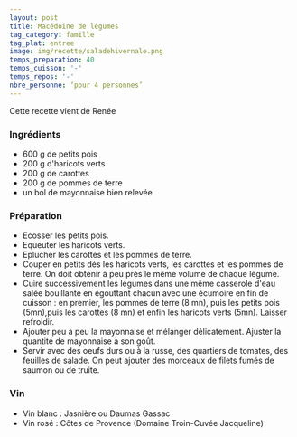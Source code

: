 ```yaml
---
layout: post
title: Macédoine de légumes
tag_category: famille
tag_plat: entree
image: img/recette/saladehivernale.png
temps_preparation: 40
temps_cuisson: '-'
temps_repos: '-'
nbre_personne: ‘pour 4 personnes’
---
```

Cette recette vient de Renée

### Ingrédients
* 600 g de petits pois
* 200 g d'haricots verts
* 200 g de carottes
* 200 g de pommes de terre
* un bol de mayonnaise bien relevée

### Préparation
* Ecosser les petits pois.
* Equeuter les haricots verts.
* Eplucher les carottes et les pommes de terre.
* Couper en petits dés les haricots verts, les carottes et les pommes de terre.
On doit obtenir à peu près le même volume de chaque légume.
* Cuire successivement les légumes dans une même casserole d'eau salée bouillante en égouttant chacun avec une écumoire en fin de cuisson : en premier, les pommes de terre (8 mn), puis les petits pois (5mn),puis les carottes (8 mn) et enfin les haricots verts (5mn). Laisser refroidir.
* Ajouter peu à peu la mayonnaise et mélanger délicatement. Ajuster la quantité de mayonnaise à son goût.
* Servir avec des oeufs durs ou à la russe, des quartiers de tomates, des feuilles de salade. On peut ajouter des morceaux de filets fumés de saumon ou de truite.

### Vin
* Vin blanc : Jasnière ou Daumas Gassac
* Vin rosé : Côtes de Provence (Domaine Troin-Cuvée Jacqueline)
